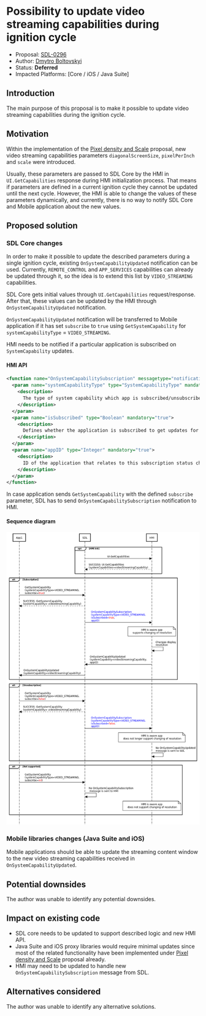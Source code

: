 # Possibility to update video streaming capabilities during ignition cycle

* Proposal: [SDL-0296](0296-Update-video-streaming-capabilities-during-ignition-cycle.md)
* Author: [Dmytro Boltovskyi](https://github.com/dboltovskyi)
* Status: **Deferred**
* Impacted Platforms: [Core / iOS / Java Suite]

## Introduction

The main purpose of this proposal is to make it possible to update video streaming capabilities during the ignition cycle.

## Motivation

Within the implementation of the [Pixel density and Scale](https://github.com/smartdevicelink/sdl_evolution/blob/master/proposals/0179-pixel-density-and-scale.md) proposal, new video streaming capabilities parameters `diagonalScreenSize`, `pixelPerInch` and `scale` were introduced.

Usually, these parameters are passed to SDL Core by the HMI in `UI.GetCapabilities` response during HMI initialization process. That means if parameters are defined in a current ignition cycle they cannot be updated until the next cycle.
However, the HMI is able to change the values of these parameters dynamically, and currently, there is no way to notify SDL Core and Mobile application about the new values.

## Proposed solution

### SDL Core changes

In order to make it possible to update the described parameters during a single ignition cycle, existing `OnSystemCapabilityUpdated` notification can be used.
Currently, `REMOTE_CONTROL` and `APP_SERVICES` capabilities can already be updated through it, so the idea is to extend this list by `VIDEO_STREAMING` capabilities.

SDL Core gets initial values through `UI.GetCapabilities` request/response.
After that, these values can be updated by the HMI through `OnSystemCapabilityUpdated` notification.

`OnSystemCapabilityUpdated` notification will be transferred to Mobile application if it has set `subscribe` to `true` using `GetSystemCapability` for `systemCapabilityType` = `VIDEO_STREAMING`.

HMI needs to be notified if a particular application is subscribed on `SystemCapability` updates.

#### HMI API

```xml
<function name="OnSystemCapabilitySubscription" messagetype="notification">
  <param name="systemCapabilityType" type="SystemCapabilityType" mandatory="true">
    <description>
      The type of system capability which app is subscribed/unsubscribed to.
    </description>
  </param>
  <param name="isSubscribed" type="Boolean" mandatory="true">
    <description>
      Defines whether the application is subscribed to get updates for the defined systemCapabilityType.
    </description>
  </param>
  <param name="appID" type="Integer" mandatory="true">
    <description>
      ID of the application that relates to this subscription status change.
    </description>
  </param>
</function>
```

In case application sends `GetSystemCapability` with the defined `subscribe` parameter, SDL has to send `OnSystemCapabilitySubscription` notification to HMI.

#### Sequence diagram

![Sequence diagram](../assets/proposals/0296-Update-video-streaming-capabilities-during-ignition-cycle/sequence_diagram.png)

### Mobile libraries changes (Java Suite and iOS)

Mobile applications should be able to update the streaming content window to the new video streaming capabilities received in `OnSystemCapabilityUpdated`.

## Potential downsides

The author was unable to identify any potential downsides.

## Impact on existing code

* SDL core needs to be updated to support described logic and new HMI API.
* Java Suite and iOS proxy libraries would require minimal updates since most of the related functionality have been implemented under [Pixel density and Scale](https://github.com/smartdevicelink/sdl_evolution/blob/master/proposals/0179-pixel-density-and-scale.md) proposal already.
* HMI may need to be updated to handle new `OnSystemCapabilitySubscription` message from SDL.

## Alternatives considered

The author was unable to identify any alternative solutions.
